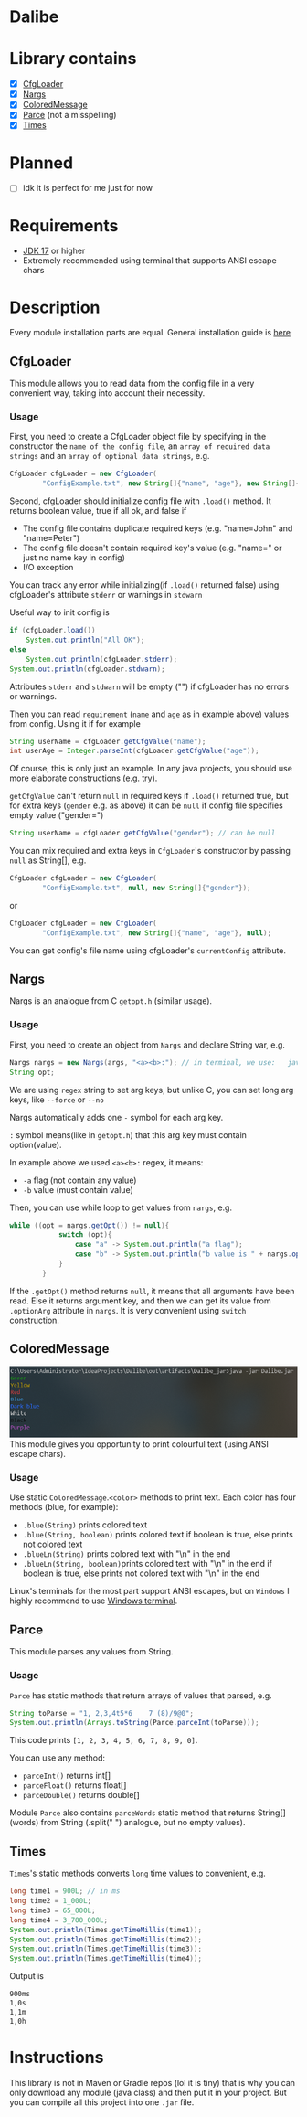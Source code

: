 #     Dalibe

# Library contains
- [x] [CfgLoader](#cfgloader)
- [x] [Nargs](#nargs)
- [x] [ColoredMessage](#coloredmessage)
- [x] [Parce](#parce) (not a misspelling)
- [x] [Times](#times)

# Planned
- [ ] idk it is perfect for me just for now

# Requirements
- [JDK 17](https://www.oracle.com/uk/java/technologies/downloads/) or higher
- Extremely recommended using terminal that supports ANSI escape chars

# Description
Every module installation parts are equal. General installation guide is [here](#instructions)
## CfgLoader
This module allows you to read data from the config file in a very convenient way, taking into account their necessity.
### Usage
First, you need to create a CfgLoader object file by specifying in the constructor the `name of the config file`, an `array of required data strings` and an `array of optional data strings`, e.g.
```Java
CfgLoader cfgLoader = new CfgLoader(
        "ConfigExample.txt", new String[]{"name", "age"}, new String[]{"gender"});
```
Second, cfgLoader should initialize config file with `.load()` method. It returns boolean value, true if all ok, and false if
- The config file contains duplicate required keys (e.g. "name=John" and "name=Peter")
- The config file doesn't contain required key's value (e.g. "name=" or just no name key in config)
- I/O exception


You can track any error while initializing(if `.load()` returned false) using cfgLoader's attribute `stderr` or warnings in `stdwarn`

Useful way to init config is
```Java
if (cfgLoader.load()) 
    System.out.println("All OK");
else 
    System.out.println(cfgLoader.stderr);
System.out.println(cfgLoader.stdwarn);
```
Attributes `stderr` and `stdwarn` will be empty ("") if cfgLoader has no errors or warnings.

Then you can read `requirement` (`name` and `age` as in example above) values from config. Using it if for example
```Java
String userName = cfgLoader.getCfgValue("name");
int userAge = Integer.parseInt(cfgLoader.getCfgValue("age"));
```
Of course, this is only just an example. In any java projects, you should use more elaborate constructions (e.g. try).

`getCfgValue` can't return `null` in required keys if `.load()` returned true, but for extra keys (`gender` e.g. as above) it can be `null` if config file specifies empty value ("gender=")

```Java
String userName = cfgLoader.getCfgValue("gender"); // can be null
```

You can mix required and extra keys in `CfgLoader`'s constructor by passing `null` as String[], e.g.
```Java
CfgLoader cfgLoader = new CfgLoader(
        "ConfigExample.txt", null, new String[]{"gender"});
```
or
```Java
CfgLoader cfgLoader = new CfgLoader(
        "ConfigExample.txt", new String[]{"name", "age"}, null);
```

You can get config's file name using cfgLoader's `currentConfig` attribute.

## Nargs
Nargs is an analogue from C `getopt.h` (similar usage).
### Usage
First, you need to create an object from `Nargs` and declare String var, e.g.
```Java
Nargs nargs = new Nargs(args, "<a><b>:"); // in terminal, we use:   java -jar program.jar -a -b 12
String opt;
```
We are using `regex` string to set arg keys, but unlike C, you can set long arg keys, like `--force` or `--no`

Nargs automatically adds one `-` symbol for each arg key.

`:` symbol means(like in `getopt.h`) that this arg key must contain option(value).

In example above we used `<a><b>:` regex, it means:
- `-a` flag (not contain any value)
- `-b` value (must contain value)

Then, you can use while loop to get values from `nargs`, e.g.
```Java
while ((opt = nargs.getOpt()) != null){
            switch (opt){
                case "a" -> System.out.println("a flag");
                case "b" -> System.out.println("b value is " + nargs.optionArg);
            }
        }
```
If the `.getOpt()` method returns `null`, it means that all arguments have been read. Else it returns argument key, and then we can get its value from `.optionArg` attribute in `nargs`. It is very convenient using `switch` construction.

## ColoredMessage
[![N|Solid](https://github.com/0xDABE/Dalibe/blob/main/Screenshot_1.png?raw=true)](https://github.com/0xDABE/Dalibe/blob/main/Screenshot_1.png?raw=true)
This module gives you opportunity to print colourful text (using ANSI escape chars).
### Usage
Use static `ColoredMessage`.`<color>` methods to print text. Each color has four methods (blue, for example):
- `.blue(String)` prints colored text
- `.blue(String, boolean)` prints colored text if boolean is true, else prints not colored text
- `.blueLn(String)` prints colored text with "\n" in the end
- `.blueLn(String, boolean)`prints colored text with "\n" in the end if boolean is true, else prints not colored text with "\n" in the end

Linux's terminals for the most part support ANSI escapes, but on `Windows` I highly recommend to use [Windows terminal](https://apps.microsoft.com/detail/9N0DX20HK701?hl=en-eu&gl=EN).
## Parce
This module parses any values from String.
### Usage
`Parce` has static methods that return arrays of values that parsed, e.g.
```Java
String toParse = "1, 2,3,4t5*6    7 (8)/9@0";
System.out.println(Arrays.toString(Parce.parceInt(toParse)));
```
This code prints `[1, 2, 3, 4, 5, 6, 7, 8, 9, 0]`.

You can use any method:
- `parceInt()` returns int[]
- `parceFloat()` returns float[]
- `parceDouble()` returns double[]

Module `Parce` also contains `parceWords` static method that returns String[] (words) from String (.split(" ") analogue, but no empty values).

## Times
`Times`'s static methods converts `long` time values to convenient, e.g.
```Java
long time1 = 900L; // in ms
long time2 = 1_000L;
long time3 = 65_000L;
long time4 = 3_700_000L;
System.out.println(Times.getTimeMillis(time1));
System.out.println(Times.getTimeMillis(time2));
System.out.println(Times.getTimeMillis(time3));
System.out.println(Times.getTimeMillis(time4));
```
Output is
```output
900ms
1,0s
1,1m
1,0h
```


# Instructions
This library is not in Maven or Gradle repos (lol it is tiny)
that is why you can only download any module (java class) and then put it in your project.
But you can compile all this project into one `.jar` file.


